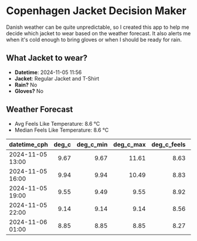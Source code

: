 
# Copenhagen Jacket Decision Maker

Danish weather can be quite unpredictable, so I created this app to help me decide which jacket to wear based on the weather forecast. 
It also alerts me when it's cold enough to bring gloves or when I should be ready for rain.

## What Jacket to wear?

- **Datetime**: 2024-11-05 11:56
- **Jacket**: Regular Jacket and T-Shirt
- **Rain?** No
- **Gloves?** No

## Weather Forecast
- Avg Feels Like Temperature: 8.6 °C
- Median Feels Like Temperature: 8.6 °C

| datetime_cph     |   deg_c |   deg_c_min |   deg_c_max |   deg_c_feels | weather   | wind   | rain   |
|:-----------------|--------:|------------:|------------:|--------------:|:----------|:-------|:-------|
| 2024-11-05 13:00 |    9.67 |        9.67 |       11.61 |          8.63 | Clouds    | Low    | None   |
| 2024-11-05 16:00 |    9.94 |        9.94 |       10.49 |          8.83 | Clouds    | Low    | None   |
| 2024-11-05 19:00 |    9.55 |        9.49 |        9.55 |          8.92 | Clouds    | Low    | None   |
| 2024-11-05 22:00 |    9.14 |        9.14 |        9.14 |          8.56 | Clouds    | Low    | None   |
| 2024-11-06 01:00 |    8.85 |        8.85 |        8.85 |          8.27 | Clouds    | Low    | None   |
        